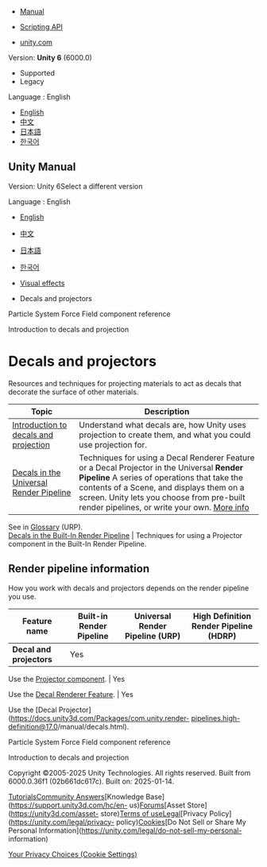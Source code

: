 [](https://docs.unity3d.com)

  * [Manual](../Manual/index.html)
  * [Scripting API](../ScriptReference/index.html)

  * [unity.com](https://unity.com/)

Version: **Unity 6** (6000.0)

  * Supported
  * Legacy

Language : English

  * [English](/Manual/visual-effects-decals.html)
  * [中文](/cn/current/Manual/visual-effects-decals.html)
  * [日本語](/ja/current/Manual/visual-effects-decals.html)
  * [한국어](/kr/current/Manual/visual-effects-decals.html)

[](https://docs.unity3d.com)

## Unity Manual

Version: Unity 6Select a different version

Language : English

  * [English](/Manual/visual-effects-decals.html)
  * [中文](/cn/current/Manual/visual-effects-decals.html)
  * [日本語](/ja/current/Manual/visual-effects-decals.html)
  * [한국어](/kr/current/Manual/visual-effects-decals.html)

  * [Visual effects](visual-effects.html)
  * Decals and projectors

[](class-ParticleSystemForceField.html)

Particle System Force Field component reference

[](introduction-decals-projection.html)

Introduction to decals and projection

# Decals and projectors

Resources and techniques for projecting materials to act as decals that
decorate the surface of other materials.

**Topic** | **Description**  
---|---  
[Introduction to decals and projection](introduction-decals-projection.html) | Understand what decals are, how Unity uses projection to create them, and what you could use projection for.  
[Decals in the Universal Render Pipeline](urp/renderer-feature-decal-landing.html) | Techniques for using a Decal Renderer Feature or a Decal Projector in the Universal **Render Pipeline** A series of operations that take the contents of a Scene, and displays them on a screen. Unity lets you choose from pre-built render pipelines, or write your own. [More info](render-pipelines.html)  
See in [Glossary](Glossary.html#Renderpipeline) (URP).  
[Decals in the Built-In Render Pipeline](decals-birp.html) | Techniques for using a Projector component in the Built-In Render Pipeline.  
  
## Render pipeline information

How you work with decals and projectors depends on the render pipeline you
use.

**Feature name** | **Built-in Render Pipeline** | **Universal Render Pipeline (URP)** | **High Definition Render Pipeline (HDRP)**  
---|---|---|---  
**Decal and projectors** | Yes  
  
Use the [Projector component](class-Projector.html). | Yes  
  
Use the [Decal Renderer Feature](https://docs.unity3d.com/Packages/com.unity.render-pipelines.universal@latest?subfolder=/manual/renderer-feature-decal.html). | Yes  
  
Use the [Decal Projector](https://docs.unity3d.com/Packages/com.unity.render-
pipelines.high-definition@17.0/manual/decals.html).  
  
[](class-ParticleSystemForceField.html)

Particle System Force Field component reference

[](introduction-decals-projection.html)

Introduction to decals and projection

Copyright ©2005-2025 Unity Technologies. All rights reserved. Built from
6000.0.36f1 (02b661dc617c). Built on: 2025-01-14.

[Tutorials](https://learn.unity.com/)[Community
Answers](https://answers.unity3d.com)[Knowledge
Base](https://support.unity3d.com/hc/en-
us)[Forums](https://forum.unity3d.com)[Asset Store](https://unity3d.com/asset-
store)[Terms of
use](https://docs.unity3d.com/Manual/TermsOfUse.html)[Legal](https://unity.com/legal)[Privacy
Policy](https://unity.com/legal/privacy-
policy)[Cookies](https://unity.com/legal/cookie-policy)[Do Not Sell or Share
My Personal Information](https://unity.com/legal/do-not-sell-my-personal-
information)

[Your Privacy Choices (Cookie Settings)](javascript:void\(0\);)

